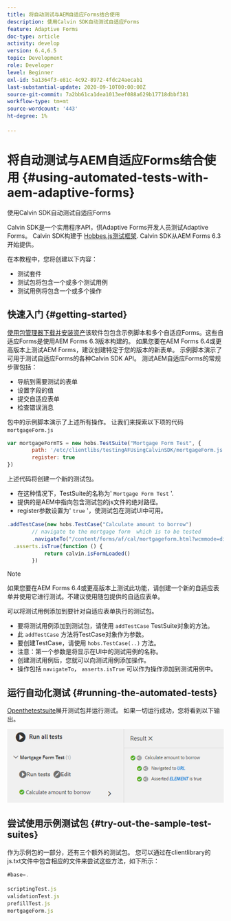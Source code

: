 ```yaml
---
title: 将自动测试与AEM自适应Forms结合使用
description: 使用Calvin SDK自动测试自适应Forms
feature: Adaptive Forms
doc-type: article
activity: develop
version: 6.4,6.5
topic: Development
role: Developer
level: Beginner
exl-id: 5a1364f3-e81c-4c92-8972-4fdc24aecab1
last-substantial-update: 2020-09-10T00:00:00Z
source-git-commit: 7a2bb61ca1dea1013eef088a629b17718dbbf381
workflow-type: tm+mt
source-wordcount: '443'
ht-degree: 1%

---
```


# 将自动测试与AEM自适应Forms结合使用 {#using-automated-tests-with-aem-adaptive-forms}

使用Calvin SDK自动测试自适应Forms

Calvin SDK是一个实用程序API，供Adaptive Forms开发人员测试Adaptive Forms。 Calvin SDK构建于 [Hobbes.js测试框架](https://experienceleague.adobe.com/docs/experience-manager-release-information/aem-release-updates/previous-updates/aem-previous-versions.html?lang=zh-Hans). Calvin SDK从AEM Forms 6.3开始提供。

在本教程中，您将创建以下内容：

* 测试套件
* 测试包将包含一个或多个测试用例
* 测试用例将包含一个或多个操作

## 快速入门 {#getting-started}

[使用包管理器下载并安装资产](assets/testingadaptiveformsusingcalvinsdk1.zip)该软件包包含示例脚本和多个自适应Forms。这些自适应Forms是使用AEM Forms 6.3版本构建的。 如果您要在AEM Forms 6.4或更高版本上测试AEM Forms，建议创建特定于您的版本的新表单。 示例脚本演示了可用于测试自适应Forms的各种Calvin SDK API。 测试AEM自适应Forms的常规步骤包括：

* 导航到需要测试的表单
* 设置字段的值
* 提交自适应表单
* 检查错误消息

包中的示例脚本演示了上述所有操作。
让我们来探索以下项的代码 `mortgageForm.js`

```javascript
var mortgageFormTS = new hobs.TestSuite("Mortgage Form Test", {
        path: '/etc/clientlibs/testingAFUsingCalvinSDK/mortgageForm.js',
        register: true
})
```

上述代码将创建一个新的测试包。

* 在这种情况下，TestSuite的名称为&#39; `Mortgage Form Test` &#39;.
* 提供的是AEM中指向包含测试包的js文件的绝对路径。
* register参数设置为&#39; `true` &#39;，使测试包在测试UI中可用。

```javascript
.addTestCase(new hobs.TestCase("Calculate amount to borrow")
        // navigate to the mortgage form  which is to be tested
        .navigateTo("/content/forms/af/cal/mortgageform.html?wcmmode=disabled")
  .asserts.isTrue(function () {
            return calvin.isFormLoaded()
        })
```

>[!NOTE]
>
>如果您要在AEM Forms 6.4或更高版本上测试此功能，请创建一个新的自适应表单并使用它进行测试。不建议使用随包提供的自适应表单。

可以将测试用例添加到要针对自适应表单执行的测试包。

* 要将测试用例添加到测试包，请使用 `addTestCase` TestSuite对象的方法。
* 此 `addTestCase` 方法将TestCase对象作为参数。
* 要创建TestCase，请使用 `hobs.TestCase(..)` 方法。
* 注意：第一个参数是将显示在UI中的测试用例的名称。
* 创建测试用例后，您就可以向测试用例添加操作。
* 操作包括 `navigateTo`， `asserts.isTrue` 可以作为操作添加到测试用例中。

## 运行自动化测试 {#running-the-automated-tests}

[Openthetestsuite](http://localhost:4502/libs/granite/testing/hobbes.html)展开测试包并运行测试。 如果一切运行成功，您将看到以下输出。

![calvinsdk](assets/calvinimage.png)

## 尝试使用示例测试包 {#try-out-the-sample-test-suites}

作为示例包的一部分，还有三个额外的测试包。 您可以通过在clientlibrary的js.txt文件中包含相应的文件来尝试这些方法，如下所示：

```javascript
#base=.

scriptingTest.js
validationTest.js
prefillTest.js
mortgageForm.js
```
